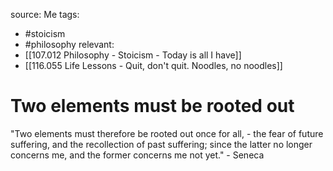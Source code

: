 source: Me
tags:
- #stoicism 
- #philosophy 
relevant:
- [[107.012 Philosophy - Stoicism - Today is all I have]]
- [[116.055 Life Lessons - Quit, don't quit. Noodles, no noodles]]

# Two elements must be rooted out

"Two elements must therefore be rooted out once for all, - the fear of future suffering, and the recollection of past suffering; since the latter no longer concerns me, and the former concerns me not yet." - Seneca

